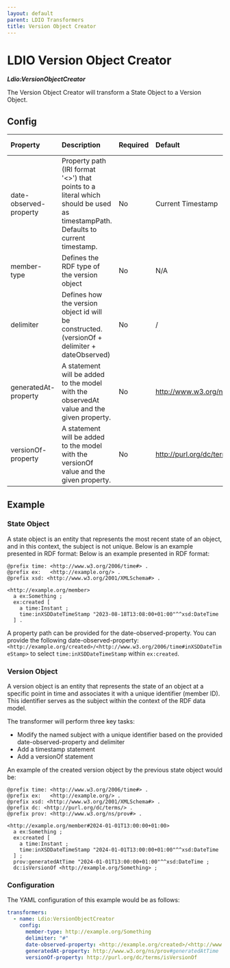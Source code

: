 ```yaml
---
layout: default
parent: LDIO Transformers
title: Version Object Creator
---
```


# LDIO Version Object Creator

***Ldio:VersionObjectCreator***

The Version Object Creator will transform a State Object to a Version Object.

## Config

| Property               | Description                                                                                                                    | Required | Default                                   | Example                                   | Supported values |
|:-----------------------|:-------------------------------------------------------------------------------------------------------------------------------|:---------|:------------------------------------------|:------------------------------------------|:-----------------|
| date-observed-property | Property path (IRI format '<>') that points to a literal which should be used as timestampPath. Defaults to current timestamp. | No       | Current Timestamp                         | \<https://example.org/ObservedAt\>        | String           |
| member-type            | Defines the RDF type of the version object                                                                                     | No       | N/A                                       | https://example.org/Person                | String           |
| delimiter              | Defines how the version object id will be constructed. (versionOf + delimiter + dateObserved)                                  | No       | /                                         | /                                         | String           |
| generatedAt-property   | A statement will be added to the model with the observedAt value and the given property.                                       | No       | http://www.w3.org/ns/prov#generatedAtTime | http://www.w3.org/ns/prov#generatedAtTime | String           |
| versionOf-property     | A statement will be added to the model with the versionOf value and the given property.                                        | No       | http://purl.org/dc/terms/isVersionOf      | http://purl.org/dc/terms/isVersionOf      | String           |

## Example

### State Object

A state object is an entity that represents the most recent state of an object, and in this context, the subject is not unique. Below is an example presented in RDF format: Below is an example presented in RDF format:

```turtle
@prefix time: <http://www.w3.org/2006/time#> .
@prefix ex:   <http://example.org/> .
@prefix xsd: <http://www.w3.org/2001/XMLSchema#> .

<http://example.org/member>
  a ex:Something ;
  ex:created [
    a time:Instant ;
    time:inXSDDateTimeStamp "2023-08-18T13:08:00+01:00"^^xsd:DateTime
  ] .
```

A property path can be provided for the date-observed-property. You can provide the following
date-observed-property: `<http://example.org/created>/<http://www.w3.org/2006/time#inXSDDateTimeStamp>`
to select `time:inXSDDateTimeStamp` within `ex:created`.

### Version Object

A version object is an entity that represents the state of an object at a specific point in time and associates it with
a unique identifier (member ID). This identifier serves as the subject within the context of the RDF data model.

The transformer will perform three key tasks:

- Modify the named subject with a unique identifier based on the provided date-observed-property and delimiter
- Add a timestamp statement
- Add a versionOf statement

An example of the created version object by the previous state object would be:

```turtle
@prefix time: <http://www.w3.org/2006/time#> .
@prefix ex:   <http://example.org/> .
@prefix xsd: <http://www.w3.org/2001/XMLSchema#> .
@prefix dc: <http://purl.org/dc/terms/> .
@prefix prov: <http://www.w3.org/ns/prov#> .

<http://example.org/member#2024-01-01T13:00:00+01:00>
  a ex:Something ;
  ex:created [
    a time:Instant ;
    time:inXSDDateTimeStamp "2024-01-01T13:00:00+01:00"^^xsd:DateTime
  ] ;
  prov:generatedAtTime "2024-01-01T13:00:00+01:00"^^xsd:DateTime ;
  dc:isVersionOf <http://example.org/Something> ;
```

### Configuration

The YAML configuration of this example would be as follows:

```yaml
transformers:
  - name: Ldio:VersionObjectCreator
    config:
      member-type: http://example.org/Something
      delimiter: "#"
      date-observed-property: <http://example.org/created>/<http://www.w3.org/2006/time#inXSDDateTimeStamp>
      generatedAt-property: http://www.w3.org/ns/prov#generatedAtTime
      versionOf-property: http://purl.org/dc/terms/isVersionOf
```
